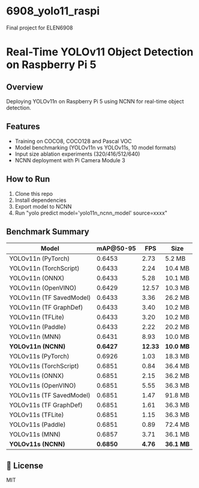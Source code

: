 # 6908_yolo11_raspi
Final project for ELEN6908
# Real-Time YOLOv11 Object Detection on Raspberry Pi 5

##  Overview
Deploying YOLOv11n on Raspberry Pi 5 using NCNN for real-time object detection.

##  Features
- Training on COCO8, COCO128 and Pascal VOC
- Model benchmarking (YOLOv11n vs YOLOv11s, 10 model formats)
- Input size ablation experiments (320/416/512/640)
- NCNN deployment with Pi Camera Module 3

##  How to Run
1. Clone this repo
2. Install dependencies
3. Export model to NCNN
4. Run "yolo predict model='yolo11n_ncnn_model' source=xxxx"


##  Benchmark Summary
| Model                    | mAP\@50-95 | FPS       | Size        |
| ------------------------ | ---------- | --------- | ----------- |
| YOLOv11n (PyTorch)       | 0.6453     | 2.73      | 5.2 MB      |
| YOLOv11n (TorchScript)   | 0.6433     | 2.24      | 10.4 MB     |
| YOLOv11n (ONNX)          | 0.6433     | 5.28      | 10.1 MB     |
| YOLOv11n (OpenVINO)      | 0.6429     | 12.57     | 10.3 MB     |
| YOLOv11n (TF SavedModel) | 0.6433     | 3.36      | 26.2 MB     |
| YOLOv11n (TF GraphDef)   | 0.6433     | 3.40      | 10.2 MB     |
| YOLOv11n (TFLite)        | 0.6433     | 3.20      | 10.2 MB     |
| YOLOv11n (Paddle)        | 0.6433     | 2.22      | 20.2 MB     |
| YOLOv11n (MNN)           | 0.6431     | 8.93      | 10.0 MB     |
| **YOLOv11n (NCNN)**      | **0.6427** | **12.33** | **10.0 MB** |
| YOLOv11s (PyTorch)       | 0.6926     | 1.03     | 18.3 MB     |
| YOLOv11s (TorchScript)   | 0.6851     | 0.84     | 36.4 MB     |
| YOLOv11s (ONNX)          | 0.6851     | 2.15     | 36.2 MB     |
| YOLOv11s (OpenVINO)      | 0.6851     | 5.55     | 36.3 MB     |
| YOLOv11s (TF SavedModel) | 0.6851     | 1.47     | 91.8 MB     |
| YOLOv11s (TF GraphDef)   | 0.6851     | 1.61     | 36.3 MB     |
| YOLOv11s (TFLite)        | 0.6851     | 1.15     | 36.3 MB     |
| YOLOv11s (Paddle)        | 0.6851     | 0.89     | 72.4 MB     |
| YOLOv11s (MNN)           | 0.6857     | 3.71     | 36.1 MB     |
| **YOLOv11s (NCNN)**      | **0.6850** | **4.76** | **36.1 MB** |


## 📄 License
MIT
